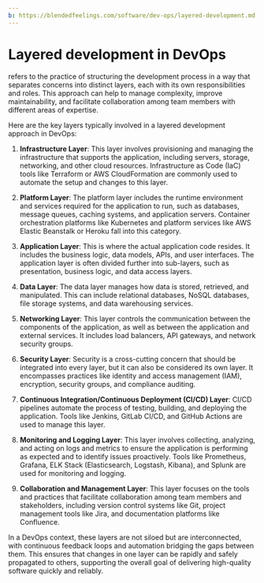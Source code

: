 ```yaml
---
b: https://blendedfeelings.com/software/dev-ops/layered-development.md
---
```


# Layered development in DevOps 
refers to the practice of structuring the development process in a way that separates concerns into distinct layers, each with its own responsibilities and roles. This approach can help to manage complexity, improve maintainability, and facilitate collaboration among team members with different areas of expertise.

Here are the key layers typically involved in a layered development approach in DevOps:

1. **Infrastructure Layer**: This layer involves provisioning and managing the infrastructure that supports the application, including servers, storage, networking, and other cloud resources. Infrastructure as Code (IaC) tools like Terraform or AWS CloudFormation are commonly used to automate the setup and changes to this layer.

2. **Platform Layer**: The platform layer includes the runtime environment and services required for the application to run, such as databases, message queues, caching systems, and application servers. Container orchestration platforms like Kubernetes and platform services like AWS Elastic Beanstalk or Heroku fall into this category.

3. **Application Layer**: This is where the actual application code resides. It includes the business logic, data models, APIs, and user interfaces. The application layer is often divided further into sub-layers, such as presentation, business logic, and data access layers.

4. **Data Layer**: The data layer manages how data is stored, retrieved, and manipulated. This can include relational databases, NoSQL databases, file storage systems, and data warehousing services.

5. **Networking Layer**: This layer controls the communication between the components of the application, as well as between the application and external services. It includes load balancers, API gateways, and network security groups.

6. **Security Layer**: Security is a cross-cutting concern that should be integrated into every layer, but it can also be considered its own layer. It encompasses practices like identity and access management (IAM), encryption, security groups, and compliance auditing.

7. **Continuous Integration/Continuous Deployment (CI/CD) Layer**: CI/CD pipelines automate the process of testing, building, and deploying the application. Tools like Jenkins, GitLab CI/CD, and GitHub Actions are used to manage this layer.

8. **Monitoring and Logging Layer**: This layer involves collecting, analyzing, and acting on logs and metrics to ensure the application is performing as expected and to identify issues proactively. Tools like Prometheus, Grafana, ELK Stack (Elasticsearch, Logstash, Kibana), and Splunk are used for monitoring and logging.

9. **Collaboration and Management Layer**: This layer focuses on the tools and practices that facilitate collaboration among team members and stakeholders, including version control systems like Git, project management tools like Jira, and documentation platforms like Confluence.

In a DevOps context, these layers are not siloed but are interconnected, with continuous feedback loops and automation bridging the gaps between them. This ensures that changes in one layer can be rapidly and safely propagated to others, supporting the overall goal of delivering high-quality software quickly and reliably.